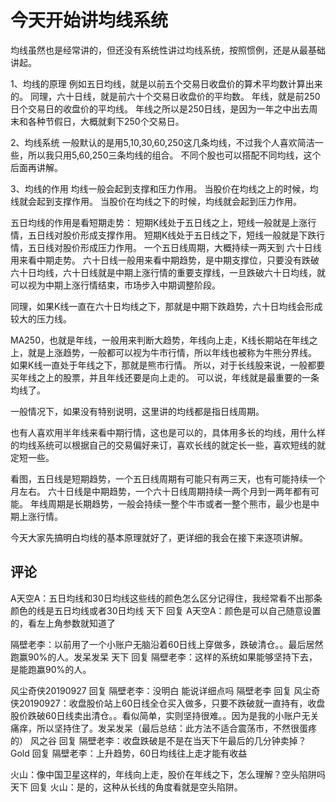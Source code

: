 # 今天开始讲均线系统

均线虽然也是经常讲的，但还没有系统性讲过均线系统，按照惯例，还是从最基础讲起。

1、均线的原理
例如五日均线，就是以前五个交易日收盘价的算术平均数计算出来的。
同理，六十日线，就是前六十个交易日收盘价的平均数。
年线，就是前250日个交易日的收盘价的平均线。
年线之所以是250日线，是因为一年之中出去周末和各种节假日，大概就剩下250个交易日。

2、均线系统
一般默认的是用5,10,30,60,250这几条均线，不过我个人喜欢简洁一些，所以我只用5,60,250三条均线的组合。
不同个股也可以搭配不同均线，这个后面再讲解。

3、均线的作用
均线一般会起到支撑和压力作用。
当股价在均线之上的时候，均线就会起到支撑作用。
当股价在均线之下的时候，均线就会起到压力作用。

五日均线的作用是看短期走势：
短期K线处于五日线之上，短线一般就是上涨行情，五日线对股价形成支撑作用。
短期K线处于五日线之下，短线一般就是下跌行情，五日线对股价形成压力作用。
一个五日线周期，大概持续一两天到
六十日线用来看中期走势。
六十日线一般用来看中期趋势，是中期支撑位，只要没有跌破六十日均线，六十日线就是中期上涨行情的重要支撑线，一旦跌破六十日均线，就可以视为中期上涨行情结束，市场步入中期调整阶段。

同理，如果K线一直在六十日均线之下，那就是中期下跌趋势，六十日均线会形成较大的压力线。

MA250，也就是年线，一般用来判断大趋势，年线向上走，K线长期站在年线之上，就是上涨趋势，一般都可以视为牛市行情，所以年线也被称为牛熊分界线。
如果K线一直处于年线之下，那就是熊市行情。
所以，对于长线股来说，一般都要买年线之上的股票，并且年线还要是向上走的。
可以说，年线就是最重要的一条均线了。

一般情况下，如果没有特别说明，这里讲的均线都是指日线周期。

也有人喜欢用半年线来看中期行情，这也是可以的，具体用多长的均线，用什么样的均线系统可以根据自己的交易偏好来订，喜欢长线的就定长一些，喜欢短线的就定短一些。

看图，五日线是短期趋势，一个五日线周期有可能只有两三天，也有可能持续一个月左右。
六十日线是中期趋势，一个六十日线周期持续一两个月到一两年都有可能。
年线周期是长期趋势，一般会持续一整个牛市或者一整个熊市，最少也是中期上涨行情。

今天大家先搞明白均线的基本原理就好了，更详细的我会在接下来逐项讲解。

## 评论
A天空A：五日均线和30日均线这些线的颜色怎么区分记得住，我经常看不出那条颜色的线是五日均线或者30日均线
天下 回复 A天空A：颜色是可以自己随意设置的，看左上角参数就知道了

隔壁老李：以前用了一个小账户无脑沿着60日线上穿做多，跌破清仓。。最后居然跑赢90%的人。发呆发呆
天下 回复 隔壁老李：这样的系统如果能够坚持下去，是能跑赢90%的人。

风尘奇侠20190927 回复 隔壁老李：没明白 能说详细点吗
隔壁老李 回复 风尘奇侠20190927：收盘股价站上60日线全仓买入做多，只要不跌破就一直持有，收盘股价跌破60日线卖出清仓。。看似简单，实则坚持很难。。因为是我的小账户无关痛痒，所以坚持住了。发呆发呆（最后总结：此方法不适合震荡市，不然很蛋疼的）
风之谷 回复 隔壁老李：收盘跌破是不是在当天下午最后的几分钟卖掉？
Gold 回复 隔壁老李：上升趋势，60日均线往上走才能有收益

火山：像中国卫星这样的，年线向上走，股价在年线之下，怎么理解？空头陷阱吗
天下 回复 火山：是的，这种从长线的角度看就是空头陷阱。
